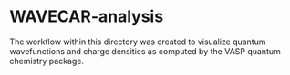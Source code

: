# WAVECAR-analysis
The workflow within this directory was created to visualize quantum wavefunctions and charge densities as computed by the VASP quantum chemistry package.
